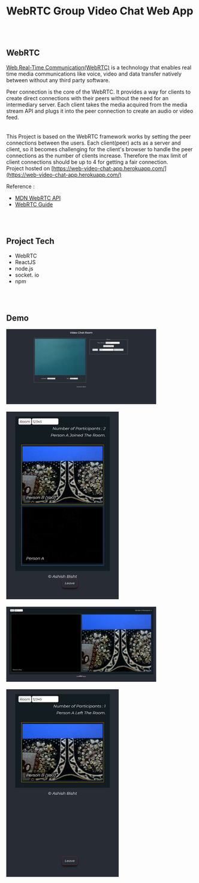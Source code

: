 # WebRTC Group Video Chat Web App
<br/>
<br/>

## WebRTC
[Web Real-Time Communication(WebRTC)](https://developer.mozilla.org/en-US/docs/Web/API/WebRTC_API) is a technology that enables real time media communications like voice, video and data transfer natively between without any third party software.


Peer connection is the core of the WebRTC. It provides a way for clients to create direct connections with their peers without the need for an intermediary server.
Each client takes the media acquired from the media stream API and plugs it into the peer connection to create an audio or video feed.  
<br/>
<br/>
This Project is based on the WebRTC framework works by setting the peer connections between the users.
Each client(peer) acts as a server and client, so it becomes challenging for the client's browser to handle the peer connections as the number of clients increase.
Therefore the max limit of client connections should be up to 4 for getting a fair connection.
<br/>
Project hosted on [https://web-video-chat-app.herokuapp.com/](https://web-video-chat-app.herokuapp.com/)

  Reference :
* [MDN WebRTC API](https://developer.mozilla.org/en-US/docs/Web/API/WebRTC_API)
* [WebRTC Guide](https://www.frozenmountain.com/ultimate-guide-to-webrtc)

  


<br/>
<br/>

## Project Tech
* WebRTC
* ReactJS
* node.js
* socket. io
* npm
 <br/>
 <br/>

 ## Demo 
<img src="./demo/demo1.png" width="400" height="200" alt="webRTC Group Video Chat Demo 1">

<br/>
<br/>
<img src="./demo/demo2.png" width="300" height="500" alt="webRTC Group Video Chat Demo2">

<br/>
<br/>

<img src="./demo/demo3.png" width="400" height="200" alt="webRTC Group Video Chat Demo3">
<br/>
<br/>

<img src="./demo/demo4.png" width="300" height="500" alt="webRTC Group Video Chat Demo4">


